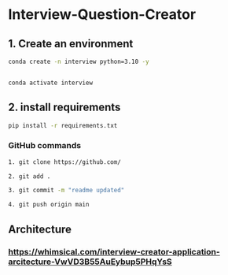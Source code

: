# Interview-Question-Creator

## 1. Create an environment
```bash
conda create -n interview python=3.10 -y


conda activate interview
```
## 2. install requirements
```bash
pip install -r requirements.txt
```

### GitHub commands

```bash
1. git clone https://github.com/

2. git add .

3. git commit -m "readme updated"

4. git push origin main
```

## Architecture
### https://whimsical.com/interview-creator-application-arcitecture-VwVD3B55AuEybup5PHqYsS
